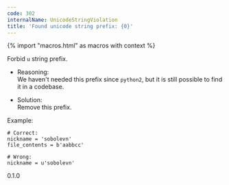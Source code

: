 ```yaml
---
code: 302
internalName: UnicodeStringViolation
title: 'Found unicode string prefix: {0}'
---
```


{% import "macros.html" as macros with context %}

Forbid `u` string prefix.

  - Reasoning:  
    We haven't needed this prefix since `python2`, but it is still
    possible to find it in a codebase.

  - Solution:  
    Remove this prefix.

Example:

    # Correct:
    nickname = 'sobolevn'
    file_contents = b'aabbcc'
    
    # Wrong:
    nickname = u'sobolevn'

<div class="versionadded">

0.1.0

</div>